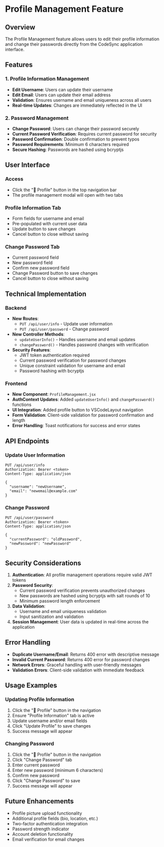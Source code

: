 # Profile Management Feature

## Overview
The Profile Management feature allows users to edit their profile information and change their passwords directly from the CodeSync application interface.

## Features

### 1. Profile Information Management
- **Edit Username**: Users can update their username
- **Edit Email**: Users can update their email address
- **Validation**: Ensures username and email uniqueness across all users
- **Real-time Updates**: Changes are immediately reflected in the UI

### 2. Password Management
- **Change Password**: Users can change their password securely
- **Current Password Verification**: Requires current password for security
- **Password Confirmation**: Double confirmation to prevent typos
- **Password Requirements**: Minimum 6 characters required
- **Secure Hashing**: Passwords are hashed using bcryptjs

## User Interface

### Access
- Click the "👤 Profile" button in the top navigation bar
- The profile management modal will open with two tabs

### Profile Information Tab
- Form fields for username and email
- Pre-populated with current user data
- Update button to save changes
- Cancel button to close without saving

### Change Password Tab
- Current password field
- New password field
- Confirm new password field
- Change Password button to save changes
- Cancel button to close without saving

## Technical Implementation

### Backend
- **New Routes**:
  - `PUT /api/user/info` - Update user information
  - `PUT /api/user/password` - Change password
- **New Controller Methods**:
  - `updateUserInfo()` - Handles username and email updates
  - `changePassword()` - Handles password changes with verification
- **Security Features**:
  - JWT token authentication required
  - Current password verification for password changes
  - Unique constraint validation for username and email
  - Password hashing with bcryptjs

### Frontend
- **New Component**: `ProfileManagement.jsx`
- **AuthContext Updates**: Added `updateUserInfo()` and `changePassword()` functions
- **UI Integration**: Added profile button to VSCodeLayout navigation
- **Form Validation**: Client-side validation for password confirmation and length
- **Error Handling**: Toast notifications for success and error states

## API Endpoints

### Update User Information
```
PUT /api/user/info
Authorization: Bearer <token>
Content-Type: application/json

{
  "username": "newUsername",
  "email": "newemail@example.com"
}
```

### Change Password
```
PUT /api/user/password
Authorization: Bearer <token>
Content-Type: application/json

{
  "currentPassword": "oldPassword",
  "newPassword": "newPassword"
}
```

## Security Considerations

1. **Authentication**: All profile management operations require valid JWT tokens
2. **Password Security**: 
   - Current password verification prevents unauthorized changes
   - New passwords are hashed using bcryptjs with salt rounds of 10
   - Minimum password length enforcement
3. **Data Validation**: 
   - Username and email uniqueness validation
   - Input sanitization and validation
4. **Session Management**: User data is updated in real-time across the application

## Error Handling

- **Duplicate Username/Email**: Returns 400 error with descriptive message
- **Invalid Current Password**: Returns 400 error for password changes
- **Network Errors**: Graceful handling with user-friendly messages
- **Validation Errors**: Client-side validation with immediate feedback

## Usage Examples

### Updating Profile Information
1. Click the "👤 Profile" button in the navigation
2. Ensure "Profile Information" tab is active
3. Update username and/or email fields
4. Click "Update Profile" to save changes
5. Success message will appear

### Changing Password
1. Click the "👤 Profile" button in the navigation
2. Click "Change Password" tab
3. Enter current password
4. Enter new password (minimum 6 characters)
5. Confirm new password
6. Click "Change Password" to save
7. Success message will appear

## Future Enhancements

- Profile picture upload functionality
- Additional profile fields (bio, location, etc.)
- Two-factor authentication integration
- Password strength indicator
- Account deletion functionality
- Email verification for email changes
